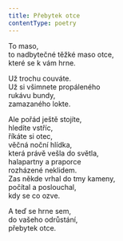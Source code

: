 ```yaml
---
title: Přebytek otce
contentType: poetry
---
```


<section>

To maso,  
to nadbytečné těžké maso otce,  
které se k vám hrne.

Už trochu couváte.  
Už si všimnete propáleného  
rukávu bundy,  
zamazaného lokte.

Ale pořád ještě stojíte,  
hledíte vstříc,  
říkáte si otec,  
věčná noční hlídka,  
která právě vešla do světla,  
halapartny a praporce  
rozházené neklidem.  
Zas někde vrhal do tmy kameny,  
počítal a poslouchal,  
kdy se co ozve.

A teď se hrne sem,  
do vašeho odrůstání,  
přebytek otce.

</section>
